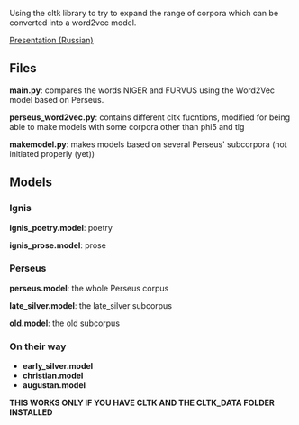 Using the cltk library to try to expand the range of corpora which can be converted into a word2vec model.

[Presentation (Russian)](https://docs.google.com/presentation/d/148UNR7Y-TNGGy054cfxVNL-sf7HUx6H5woPhfZta3Mg/edit?usp=sharing)

## Files

**main.py**: compares the words NIGER and FURVUS using the Word2Vec model based on Perseus.

**perseus_word2vec.py**: contains different cltk fucntions, modified for being able to make models with some corpora other than phi5 and tlg

**makemodel.py**: makes models based on several Perseus' subcorpora (not initiated properly (yet))

## Models

### Ignis

**ignis_poetry.model**: poetry

**ignis_prose.model**: prose

### Perseus

**perseus.model**: the whole Perseus corpus

**late_silver.model**: the late_silver subcorpus

**old.model**: the old subcorpus

### On their way

* **early_silver.model**
* **christian.model**
* **augustan.model**

**THIS WORKS ONLY IF YOU HAVE CLTK AND THE CLTK_DATA FOLDER INSTALLED**
